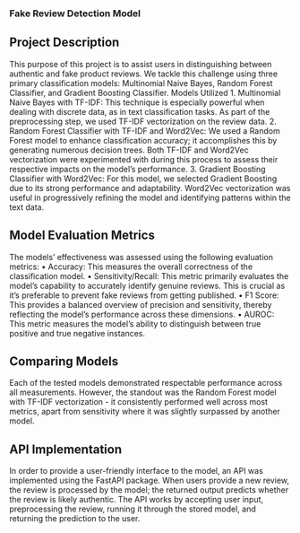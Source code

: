 ### Fake Review Detection Model

## Project Description

This purpose of this project is to assist users in distinguishing between authentic and fake product reviews. 
We tackle this challenge using three primary classification models: Multinomial Naive Bayes, Random Forest Classifier, and Gradient Boosting Classifier.
Models Utilized
	1.	Multinomial Naive Bayes with TF-IDF: This technique is especially powerful when dealing with discrete data, as in text classification tasks. As part of the preprocessing step, we used TF-IDF vectorization on the review data.
	2.	Random Forest Classifier with TF-IDF and Word2Vec: We used a Random Forest model to enhance classification accuracy; it accomplishes this by generating numerous decision trees. Both TF-IDF and Word2Vec vectorization were experimented with during this process to assess their respective impacts on the model’s performance.
	3.	Gradient Boosting Classifier with Word2Vec: For this model, we selected Gradient Boosting due to its strong performance and adaptability. Word2Vec vectorization was useful in progressively refining the model and identifying patterns within the text data.
 
## Model Evaluation Metrics

The models’ effectiveness was assessed using the following evaluation metrics:
	•	Accuracy: This measures the overall correctness of the classification model.
	•	Sensitivity/Recall: This metric primarily evaluates the model’s capability to accurately identify genuine reviews. This is crucial as it’s preferable to prevent fake reviews from getting published.
	•	F1 Score: This provides a balanced overview of precision and sensitivity, thereby reflecting the model’s performance across these dimensions.
	•	AUROC: This metric measures the model’s ability to distinguish between true positive and true negative instances.
 
## Comparing Models

Each of the tested models demonstrated respectable performance across all measurements. However, the standout was the Random Forest model with TF-IDF vectorization - it consistently performed well across most metrics, apart from sensitivity where it was slightly surpassed by another model.

## API Implementation

In order to provide a user-friendly interface to the model, an API was implemented using the FastAPI package. When users provide a new review, the review is processed by the model; the returned output predicts whether the review is likely authentic. The API works by accepting user input, preprocessing the review, running it through the stored model, and returning the prediction to the user.

